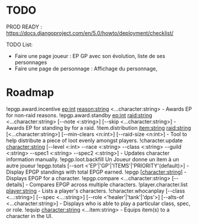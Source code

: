# TODO
PROD READY : https://docs.djangoproject.com/en/5.0/howto/deployment/checklist/


TODO List:
- Faire une page joueur : EP GP avec son évolution, liste de ses personnages
- Faire une page de personnage : Affichage du personnage, 

# Roadmap

!epgp.award.incentive <ep:int> <reason:string> <...character:string> - Awards EP for non-raid reasons.
!epgp.award.standby <ep:int> <raid:string> <...character:string> [--note <:string>] [--skip <...character:string>] - Awards EP for standing by for a raid.
!item.distribution <item:string> <raid:string> [<...character:string>] [--min-clears <n:int>] [--raid-size <n:int>] - Tool to help distribute a piece of loot evenly amongst players.
!character.update <character:string> [--level <:int> --race <:string> --class <:string> --guild <:string> --spec1 <:string> --spec2 <:string>] - Updates character information manually.
!epgp.loot.backfill Un Joueur donne un item à un autre joueur
!epgp.totals [--sort <'EP'|'GP'|'ITEMS'|'PRIORITY'(default)>] - Display EPGP standings with total EPGP earned.
!epgp [<character:string>] - Displays EPGP for a character.
!epgp.compare <...character:string> [--details] - Compares EPGP across multiple characters.
!player.character.list <player:string> - Lists a player's characters.
!character.whocanplay [--class <...:string>] [--spec <...:string>] [--role <'healer'|'tank'|'dps'>] [--alts-of <...character:string>] - Displays who is able to play a particular class, spec, or role.
!equip <character:string> <...item:string> - Equips item(s) to a character in the UI.
